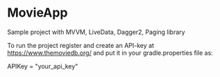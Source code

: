 # MovieApp
Sample project with MVVM, LiveData, Dagger2, Paging library

To run the project register and create an API-key at https://www.themoviedb.org/ and put it in your gradle.properties file as:

APIKey = "your_api_key"
